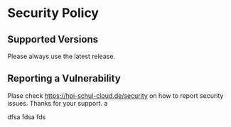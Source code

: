 # Security Policy

## Supported Versions

Please always use the latest release. 

## Reporting a Vulnerability

Plase check https://hpi-schul-cloud.de/security on how to report security issues. Thanks for your support.
a

 dfsa fdsa fds
